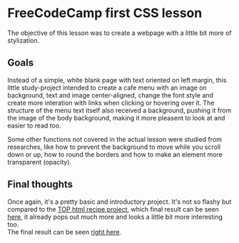 # FreeCodeCamp first CSS lesson
The objective of this lesson was to create a webpage with a little bit more of stylization. 

## Goals
Instead of a simple, white blank page with text oriented on left margin, this little study-project intended to create a cafe menu with an image on background, text and image center-aligned, change the font style and create more interation with links when clicking or hovering over it. The structure of the menu text itself also received a background, pushing it from the image of the body background, making it more pleasent to look at and easier to read too. 

Some other functions not covered in the actual lesson were studied from researches, like how to prevent the background to move while you scroll down or up, how to round the borders and how to make an element more transparent (opacity).

## Final thoughts
Once again, it's a pretty basic and introductory project. It's not so flashy but compared to the [TOP html recipe project](https://github.com/EduardErich/odin-recipes), which final result can be seen [here](https://eduarderich.github.io/odin-recipes/), it already pops out much more and looks a little bit more interesting too.  
The final result can be seen [right here](https://eduarderich.github.io/fcc-coffee/).

